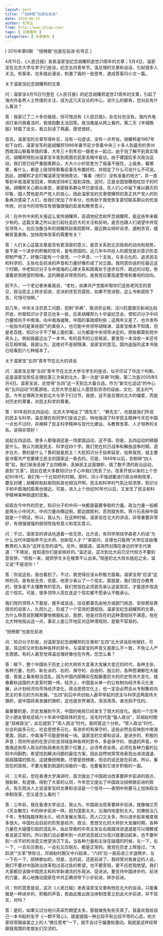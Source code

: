 ```yaml
---
layout: post
title: "“扭秧歌”也是在前进"
date: 2010-06-15
author: 杜导正
from: http://www.yhcqw.com/
tags: [ 炎黄春秋 ]
categories: [ 炎黄春秋 ]
---
```



[ 2010年第6期　“扭秧歌”也是在前进·杜导正 ]


4月15日，《人民日报》发表温家宝纪念胡耀邦逝世21周年的文章；5月4日，温家宝在北京大学与学子们座谈，纪念五四青年节。温总理的文章和谈话，引起很多人关注。有客来，也多就此漫谈，刺激了我的一些思考，遂成答客问小文一篇。

关于温家宝纪念胡耀邦的文章

问：温家宝4月15日刊登在《人民日报》的纪念胡耀邦逝世21周年的文章，引起了海内外各界人士热情的关注，成为这几天议论的中心，说什么的都有，您对此有什么看法？


答：我家订了二十多份报纸，但可惜没有《人民日报》，杂志社也没有。海内外电话打来问我看法时，我很抱歉无法回答。我当晚是从网上看的，第二天《羊城晚报》转载了全文，我立刻读了两遍，感觉很好。


首先，温家宝的文章写得朴实，没有一句虚话，没有一点夸张。胡耀邦是1987年初下台的，温家宝写的是胡耀邦1986年春节前夕带着中央三十多人到最穷的贵州西南深山察看旱情的事，大年三十到年初一跟老乡一起过。由于怕了解不到真实情况，胡耀邦特别派温家宝半夜到周围农民家去暗中查访。由于建国后多次政治运动，我们党已经严重脱离群众，大大小小的官吏为了报喜不报忧，上级来，看哪里，看什么，都是上级领导察看前事先布置好的，并规定了什么可说什么不可说。因此，胡耀邦才会叮嘱温家宝悄悄夜访，“看看（他们）没有准备的地方”，并一直等到半夜温家宝回来，带病坚持听汇报到深夜。这时，正是全国放鞭炮吃饺子的时候。胡耀邦关心群众疾苦，紧密联系群众早已是佳话，在人们心中留下难以磨灭的印象，国人赞他是共产党人的良心，因此温家宝的文章使耀邦的真正共产党人的形象再次感染了人们，给我们党加了许多分，也有助于我党恢复密切联系群众的优良传统，对当今的领导应有很强很强的启发和教育意义。


问：在中共中央机关报这么宣传胡耀邦，高调地纪念和怀念胡耀邦，是这些年来极少有的。这篇文章之所以会引起社会巨大的关注和反响，是否也跟人们渴望中共现任领导人，也应当像当年的胡耀邦赵紫阳那样，接近群众倾听诉求，遏制贪官，缓解贫富悬殊，加快政体改革的需要有关？


答：人们关心这篇文章是否有更深层的意义，是否关系到北京政局的动向和局势，是不是一个进步的积极的信号，是有原因的。近几年中共给人的感觉是对意识形态控制严格了，好像只能有一个政党、一个声音、一个主张，与多元化的、追求民主和科学的、主张社会前进的声音和力量好像形成了对立面。我同意你说的在最近这个时期，中老知识分子与中南海的心理关系和距离处于逐步拉开、疏远的过程，弥漫着悲观绝望的情绪。这的确是非常危险的。是我党应要高度警惕和重视的动向。


前不久，一个老记者来看我说，“老杜，如果共产党能听取你们这些老同志的意见，政治民主上碎步前进，坚决刹住官员腐败，如果不思进取，这么专断腐败下去，可惜可怕啊。”


前几年，中央关注农民工问题、扼制“非典”、取消农业税，汶川抗震救灾新闻比较开放，听取知识分子意见也多一些，后来胡耀邦九十华诞纪念会，使知识分子中间力量倾向于中南海，向中南海凝聚，中国的事就顺利些；这两年又差了。也许发布一些指令的是某些部门的某些人，也可能中央领导胡锦涛、温家宝根本不知情，但是老百姓、知识分子不了解上面的事，以为都是中央领导决定的，把账都算到党中央头上。例如我最近出了一本书，有的县市的公安局说，要发现一本没收一本还号召互相举报。我就认为，这绝对不是胡锦涛、温家宝的意见。国内盗版的这本书我已经看到六七种版本了。

关于温家宝“五四”青年节在北大的讲话


问：温家宝总理“五四”青年节在北京大学与学生的座谈，似乎印证了你这个判断。这是温家宝担任总理后第三次来到北大，第一次是“非典”时期，第二次是2005年5月4日。温家宝说，总觉得“五四”这一天到北大最合适。作为“新文化运动”的中心和“五四运动”的策源地，北京大学总能让人感受到浓浓的自由、文化、民主的气息。今年总理再次来到北大与学子们过节。我想，这不是总理对北大的偏爱，而是对历史的尊重，对民主科学的尊重。


答：90年前的五四运动，北京大学喊出了“德先生”、“赛先生”，也就是我们所说的民主与科学。温总理在和同学们座谈之前，特地强调了科学民主精神今天在中国一点也不过时，并阐释了民主科学精神与现代化建设、与教育改革、人才培养的关系。说得非常好！


说起五四运动，很多人都强调这是一场爱国运动，这不错。但是，五四运动的精髓是什么，我认为就是民主、科学这四个字。我们党在抗日战争和解放战争时期，逐步壮大，靠的是什么？靠的就是民主！大批知识分子投奔延安，投奔我党，就主要是冲着共产党要建立民主的国家这一条去的。可是，1949年以后，到粉碎“四人帮”前，我们渐渐丢掉了五四精神，丢掉民主这面旗帜，搞了数不清的政治运动，直到“文革”，因此在绝大多数知识分子心中我们党丢了分。改革开放以来的上个世纪80年代，我们有一个比较好的时期。那时，邓小平强调要进行政治体制改革，要反封建；胡耀邦和赵紫阳执政也相当开明，民主和科学的气氛比较浓厚，知识分子和中南海的距离也很近。可是，进入上个世纪90年代以后，又发生了民主和科学精神某种倒退的现象。


综观古今中外的历史，知识分子的中间一块都是最要争取的力量。政治力量一般都是两头小中间大，中间力量向哪边倒，那边就胜利，否则就失败。蒋介石丢掉中国就是一个明证。所以，我认为，在这种时候，温家宝在北大的讲话，非常重要非常好，有很强很强的纲领性指导意义和现实意义。


问：不过，温家宝的讲话也透着一些无奈。比方说，有同学用钱学森老人的话“为什么当代中国培养不出大师、创新型人才？”来提问，总理也只能用“大学应该由懂教育的人来办”这样无奈的语气。另外，据报道，温突然对围在身边的学生代表道：“不用说，我知道你们是安排好的。”温还说，这次到北大前已交代校方不要刻意安排，“但我一来，就把学生关在楼里不让出来。”陪座的北大校长尴尬之余，温又说“不是说你！”


答：你说这些，我也看到了。不过，我觉得应该从积极方面看。温家宝用“应该”这样的词，是有些无奈，但是，他至少承认了一个现实，那就是，我们现在办教育的，很多是不太懂教育的官员。我们党现在必须首先承认这是现实，才能逐步改造这个现实。可是，很多领导人现在连这个现实都不愿承认不敢承认。


我们党的领导人下基层，握手或说话，往往都事先由地方或部门挑选、安排那些靠得住的自家人，久而久之，形成了一个官场的潜规则。温家宝纪念胡耀邦的文章，为什么特意说到耀邦要他微服私访，我想，他是对现在的这种潜规则不满意。他在北大特地指出这一点，事实上是公开地反对这种潜规则，是极不容易的。

“扭秧歌”也是在前进


问：知识分子阶层，对温家宝纪念胡耀邦的文章和“五四”北大讲话反响很好。可是，耳边却又听到各种各样的禁令，与温家宝的声音又是那么不一致，不免让人产生困惑。有的人甚至觉得温总理好像也在作秀。您怎么看？


答：眼下，整个中国处于历史上的大转折大变革大发展大变迁的时代，各种主张、各种力量，左的、新左派的、右的、保守的、自由的、独立的，各种思潮都在大碰撞，表面上看来相当混乱，因为中国内部确实在酝酿着巨大的历史性伟大变化，就像春秋战国的大变革时期一样。经济上，中国是从单一的公有制向经济多元化发展，从计划经济向市场经济变化，政治思想文化上，也一定会必然会从专制集权向民主的多元的方向发展。“五四”前后中共创始人最早举起的民主与科学这两面伟大旗帜，是中国将来发展的旗帜，这也是世界潮流，浩浩荡荡，谁也挡不住的。


最重要的是，历史发展到今天，中国的格局已经发生了很大的变化。我的一个忘年交小朋友曾经总结六十年来中国政体的变化，说毛时代是“强人政治”，邓胡赵时期是“双峰政治”，此后就到了“常人政治”时代。我同意这个分析。“常人政治”时代，社会利益多元化，社会思想多元化，有进步的有保守的，这些必然会反映到中南海里面，因此，中南海不可能是铁板一块。温家宝的文章和谈话，是进步的、积极的声音；而你所说的在意识形态领域各种各样的禁令，多是保守的、倒退的声音。中南海这些常人政治的执政者处在那个位置上，必须考虑全局，必须在各种力量的比较中间斟酌，希望找到解决问题的最佳方案，因此自然地常常地表现出进进退退、摇摇摆摆的情况，这就像扭秧歌。尽管是扭秧歌，但总的说还是在前进。所以，看现在的政局，不要光看到倒退的消极的一面，也要看到它进步积极的一面。


问：三年前，您在香港大学演讲时，首次提出了中国政治改革要碎步前进的观点，很新鲜，有道理，得到了大家的认同，今年您又提出了中国政治扭秧歌前进的观点。有乐观派人士说温家宝的文章和谈话是一个信号——表明中央要马上加快政治体制改革，您又是怎么看的？


答：三年前，我在香港大学谈过，我认为，中国政治改革要碎步前进，就像梅兰芳《天女散花》中的碎步前进一样。因为国家太大，沿海内地差别太大。封建统治几千年，专制独裁体制太久，经济发展太落后，而人口又太多，所以进步起来难度很多很大。中国社会目前的形势是经济、政治、思想文化的大转折大发展时期，各种力量在大碰撞引起的混乱中，由此导致的中央主张左右摇摆进进退退是可以理解或者说是正常的。所以我们没必要听到一点好消息就过分高兴就激动起来，也不要听到一点不好的消息又绝望消沉下去。当各种力量和主张在碰撞的时候，左一下，右一下，一会左压倒右，一会右又压倒左，都是正常的。我党在历史上辉煌过，“大跃进”“文革”惨败过，邓胡赵时期又中兴起来，“六四”后一直前进三步退两步，左一下右一下，扭秧歌似的，但是，总的说，还是前进了。我经常对我身边的人说，我们不要对中国政治改革抱过高过急的希望，也不要旁观，更不应悲观绝望。我们大家都应该做中国民主和科学新潮流的乐观派、促进派。要支持中国进步的、前进的力量，真心地推动国家在中共正确领导下小步前进，碎步前进。

问：你的意思是说，这次《人民日报》发表温家宝文章和他在北大的谈话，只能看做是一种进步的、积极的声音，若由此推出政治体制改革立刻会大步前进，并不现实，对吗？


答：是的，如果又过分地兴高采烈期望太多，那就难免有些天真了。我喜欢我给自己一本书起的名字《一颗平常心》，就是提倡一种比较平和比较平常的心态，劝大家经常跟庙堂之上的人“换位思考”一下，就不会过于偏激和激动。我就是这样经常跟我周围的老朋友们交流的。


